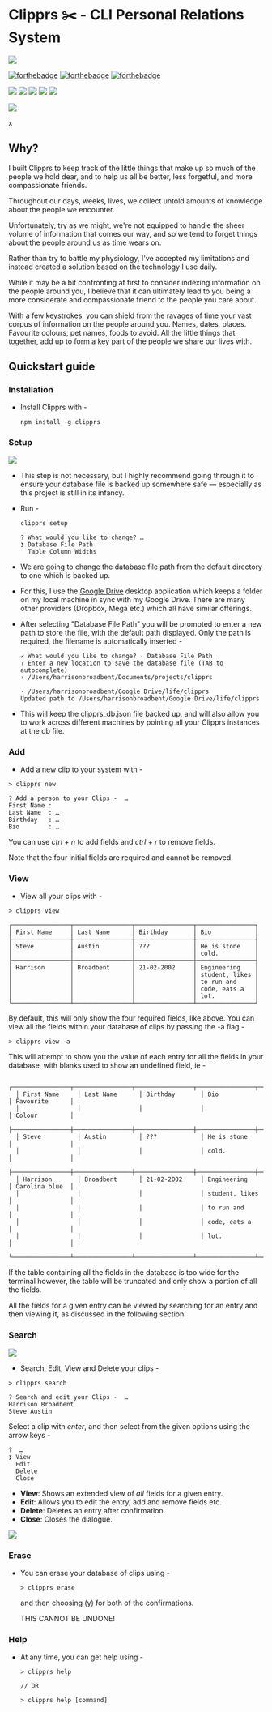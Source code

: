 # Clipprs ✂️ - CLI Personal Relations System

![](./media/images/clipprs-logo-small.png)


[![forthebadge](https://forthebadge.com/images/badges/gluten-free.svg)](https://forthebadge.com)
[![forthebadge](https://forthebadge.com/images/badges/built-with-love.svg)](https://forthebadge.com) 
[![forthebadge](https://forthebadge.com/images/badges/check-it-out.svg)](https://forthebadge.com) 

![](https://img.shields.io/npm/dt/clipprs)
![](https://img.shields.io/github/stars/harrison-broadbent/clipprs?style=flat) 
![](https://img.shields.io/npm/v/clipprs)
![](https://img.shields.io/twitter/url?style=social&url=https%3A%2F%2Ftwitter.com%2Fintent%2Ftweet%3Furl%3Dhttps%253A%252F%252Fgithub.com%252Fharrison-broadbent%252Fclipprs%26via%3Dhrrsnbbnt%26text%3DJust%2520checked%2520out%2520Clipprs%2520%25u2702%25uFE0F%252C%2520a%2520tool%2520to%2520help%2520you%2520remember%2520the%2520little%2520things%2520about%2520the%2520people%2520you%2520meet%2521%26hashtags%3D%2523node%2520%2523clipprs%2520%2523npm) 
![](https://img.shields.io/twitter/follow/hrrsnbbnt?label=Follow&style=social)

![](./media/gifs/clipprs-new.gif)

x
## Why?

I built Clipprs to keep track of the little things that make up so much of the people we hold dear, and to help us all be better, less forgetful, and more compassionate friends. 

Throughout our days, weeks, lives, we collect untold amounts of knowledge about the people we encounter. 

Unfortunately, try as we might, we're not equipped to handle the sheer volume of information that comes our way, and so we tend to forget things about the people around us as time wears on. 

Rather than try to battle my physiology, I've accepted my limitations and instead created a solution based on the technology I use daily. 

While it may be a bit confronting at first to consider indexing information on the people around you, I believe that it can ultimately lead to you being a more considerate and compassionate friend to the people you care about. 

With a few keystrokes, you can shield from the ravages of time your vast corpus of information on the people around you. Names, dates, places. Favourite colours, pet names, foods to avoid. All the little things that together, add up to form a key part of the people we share our lives with. 

## Quickstart guide

### Installation
- Install Clipprs with - 
    
      npm install -g clipprs

### Setup
  ![](./media/gifs/clipprs-setup.gif)

  - This step is not necessary, but I highly recommend going through it to ensure your database file is backed up somewhere safe — especially as this project is still in its infancy. 

  - Run - 

        clipprs setup

        ? What would you like to change? … 
        ❯ Database File Path
          Table Column Widths

  - We are going to change the database file path from the default directory to one which is backed up. 
  
  - For this, I use the [Google Drive](https://www.google.com/drive/download/) desktop application which keeps a folder on my local machine in sync with my Google Drive. There are many other providers (Dropbox, Mega etc.) which all have similar offerings. 

  - After selecting "Database File Path" you will be prompted to enter a new path to store the file, with the default path displayed. Only the path is required, the filename is automatically inserted - 

        ✔ What would you like to change? · Database File Path
        ? Enter a new location to save the database file (TAB to autocomplete)
        › /Users/harrisonbroadbent/Documents/projects/clipprs

        · /Users/harrisonbroadbent/Google Drive/life/clipprs
        Updated path to /Users/harrisonbroadbent/Google Drive/life/clipprs

  - This will keep the clipprs_db.json file backed up, and will also allow you to work across different machines by pointing all your Clipprs instances at the db file. 

### Add
  -  Add a new clip to your system with -
  
    > clipprs new

    ? Add a person to your Clips -  … 
    First Name :  
    Last Name  : …
    Birthday   : …
    Bio        : …

  You can use *ctrl + n* to add fields and *ctrl + r* to remove fields. 
  
  Note that the four initial fields are required and cannot be removed. 

### View

  -  View all your clips with -
  
    > clipprs view

    ┌────────────────┬────────────────┬────────────────┬────────────────┐
    │ First Name     │ Last Name      │ Birthday       │ Bio            │
    ├────────────────┼────────────────┼────────────────┼────────────────┤
    │ Steve          │ Austin         │ ???            │ He is stone    │
    │                │                │                │ cold.          │
    ├────────────────┼────────────────┼────────────────┼────────────────┤
    │ Harrison       │ Broadbent      │ 21-02-2002     │ Engineering    │
    │                │                │                │ student, likes │
    │                │                │                │ to run and     │
    │                │                │                │ code, eats a   │
    │                │                │                │ lot.           │
    └────────────────┴────────────────┴────────────────┴────────────────┘

  By default, this will only show the four required fields, like above. 
  You can view all the fields within your database of clips by passing the -a flag - 

    > clipprs view -a

  This will attempt to show you the value of each entry for all the fields in your database, with blanks used to show an undefined field, ie - 

      ┌────────────────┬────────────────┬────────────────┬────────────────┬────────────────┐
      │ First Name     │ Last Name      │ Birthday       │ Bio            │ Favourite      │
      │                │                │                │                │ Colour         │
      ├────────────────┼────────────────┼────────────────┼────────────────┼────────────────┤
      │ Steve          │ Austin         │ ???            │ He is stone    │                │
      │                │                │                │ cold.          │                │
      ├────────────────┼────────────────┼────────────────┼────────────────┼────────────────┤
      │ Harrison       │ Broadbent      │ 21-02-2002     │ Engineering    │ Carolina blue  │
      │                │                │                │ student, likes │                │
      │                │                │                │ to run and     │                │
      │                │                │                │ code, eats a   │                │
      │                │                │                │ lot.           │                │
      └────────────────┴────────────────┴────────────────┴────────────────┴────────────────┘

  If the table containing all the fields in the database is too wide for the terminal however, the table will be truncated and only show a portion of all the fields. 

  All the fields for a given entry can be viewed by searching for an entry and then viewing it, as discussed in the following section. 

### Search

  ![](./media/gifs/clipprs-search-and-edit.gif)

  -  Search, Edit, View and Delete your clips -
  
    > clipprs search

    ? Search and edit your Clips -  …
    Harrison Broadbent
    Steve Austin

  Select a clip with *enter*, and then select from the given options using the arrow keys - 

    ?  …
    ❯ View
      Edit
      Delete
      Close

  - **View**: Shows an extended view of *all* fields for a given entry.
  - **Edit**: Allows you to edit the entry, add and remove fields etc.
  - **Delete**: Deletes an entry after confirmation.
  - **Close**: Closes the dialogue.

  ![](./media/gifs/clipprs-full-view.gif)

### Erase
  - You can erase your database of clips using - 
    
        > clipprs erase

    and then choosing (y) for both of the confirmations. 
    
    THIS CANNOT BE UNDONE!

### Help
  - At any time, you can get help using - 
    
        > clipprs help  
        
        // OR

        > clipprs help [command]
